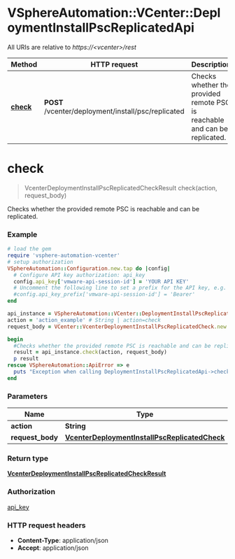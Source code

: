 # VSphereAutomation::VCenter::DeploymentInstallPscReplicatedApi

All URIs are relative to *https://&lt;vcenter&gt;/rest*

Method | HTTP request | Description
------------- | ------------- | -------------
[**check**](DeploymentInstallPscReplicatedApi.md#check) | **POST** /vcenter/deployment/install/psc/replicated | Checks whether the provided remote PSC is reachable and can be replicated.


# **check**
> VcenterDeploymentInstallPscReplicatedCheckResult check(action, request_body)

Checks whether the provided remote PSC is reachable and can be replicated.

### Example
```ruby
# load the gem
require 'vsphere-automation-vcenter'
# setup authorization
VSphereAutomation::Configuration.new.tap do |config|
  # Configure API key authorization: api_key
  config.api_key['vmware-api-session-id'] = 'YOUR API KEY'
  # Uncomment the following line to set a prefix for the API key, e.g. 'Bearer' (defaults to nil)
  #config.api_key_prefix['vmware-api-session-id'] = 'Bearer'
end

api_instance = VSphereAutomation::VCenter::DeploymentInstallPscReplicatedApi.new
action = 'action_example' # String | action=check
request_body = VCenter::VcenterDeploymentInstallPscReplicatedCheck.new # VcenterDeploymentInstallPscReplicatedCheck | 

begin
  #Checks whether the provided remote PSC is reachable and can be replicated.
  result = api_instance.check(action, request_body)
  p result
rescue VSphereAutomation::ApiError => e
  puts "Exception when calling DeploymentInstallPscReplicatedApi->check: #{e}"
end
```

### Parameters

Name | Type | Description  | Notes
------------- | ------------- | ------------- | -------------
 **action** | **String**| action&#x3D;check | 
 **request_body** | [**VcenterDeploymentInstallPscReplicatedCheck**](VcenterDeploymentInstallPscReplicatedCheck.md)|  | 

### Return type

[**VcenterDeploymentInstallPscReplicatedCheckResult**](VcenterDeploymentInstallPscReplicatedCheckResult.md)

### Authorization

[api_key](../README.md#api_key)

### HTTP request headers

 - **Content-Type**: application/json
 - **Accept**: application/json



